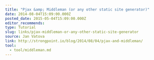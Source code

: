 ```yaml
---
title: "Pjax &amp; Middleman (or any other static site generator)"
date: 2014-08-04T15:09:00.000Z
posted_date: 2015-05-04T15:09:00.000Z
editor_recommends:
type: Tutorial
slug: links/pjax-middleman-or-any-other-static-site-generator
source: Jan Vatova
link: http://strongpoint.io/blog/2014/08/04/pjax-and-middleman/
tool:
  - tool/middleman.md
---
```





